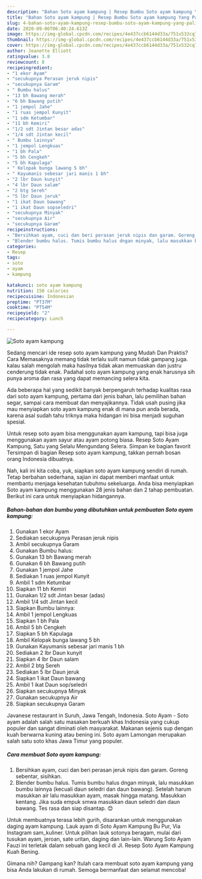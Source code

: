 ```yaml
---
description: "Bahan Soto ayam kampung | Resep Bumbu Soto ayam kampung Yang Paling Enak"
title: "Bahan Soto ayam kampung | Resep Bumbu Soto ayam kampung Yang Paling Enak"
slug: 4-bahan-soto-ayam-kampung-resep-bumbu-soto-ayam-kampung-yang-paling-enak
date: 2020-09-06T06:40:24.613Z
image: https://img-global.cpcdn.com/recipes/4e437ccb6144d33a/751x532cq70/soto-ayam-kampung-foto-resep-utama.jpg
thumbnail: https://img-global.cpcdn.com/recipes/4e437ccb6144d33a/751x532cq70/soto-ayam-kampung-foto-resep-utama.jpg
cover: https://img-global.cpcdn.com/recipes/4e437ccb6144d33a/751x532cq70/soto-ayam-kampung-foto-resep-utama.jpg
author: Jeanette Elliott
ratingvalue: 3.8
reviewcount: 8
recipeingredient:
- "1 ekor Ayam"
- "secukupnya Perasan jeruk nipis"
- "secukupnya Garam"
- " Bumbu halus"
- "13 bh Bawang merah"
- "6 bh Bawang putih"
- "1 jempol Jahe"
- "1 ruas jempol Kunyit"
- "1 sdm Ketumbar"
- "11 bh Kemiri"
- "1/2 sdt Jintan besar adas"
- "1/4 sdt Jintan kecil"
- " Bumbu lainnya"
- "1 jempol Lengkuas"
- "1 bh Pala"
- "5 bh Cengkeh"
- "5 bh Kapulaga"
- " Kelopak bunga lawang 5 bh"
- " Kayumanis sebesar jari manis 1 bh"
- "2 lbr Daun kunyit"
- "4 lbr Daun salam"
- "2 btg Sereh"
- "5 lbr Daun jeruk"
- "1 ikat Daun bawang"
- "1 ikat Daun sopseledri"
- "secukupnya Minyak"
- "secukupnya Air"
- "secukupnya Garam"
recipeinstructions:
- "Bersihkan ayam, cuci dan beri perasan jeruk nipis dan garam. Goreng sebentar, sisihkan."
- "Blender bumbu halus. Tumis bumbu halus dngan minyak, lalu masukkan bumbu lainnya (kecuali daun seledri dan daun bawang). Setelah harum masukkan air lalu masukkan ayam, masak hingga matang. Masukkan kentang. Jika suda empuk smwa masukkan daun seledri dan daun bawang. Tes rasa dan siap disantap. 😊"
categories:
- Resep
tags:
- soto
- ayam
- kampung

katakunci: soto ayam kampung 
nutrition: 150 calories
recipecuisine: Indonesian
preptime: "PT37M"
cooktime: "PT54M"
recipeyield: "2"
recipecategory: Lunch

---
```



![Soto ayam kampung](https://img-global.cpcdn.com/recipes/4e437ccb6144d33a/751x532cq70/soto-ayam-kampung-foto-resep-utama.jpg)

Sedang mencari ide resep soto ayam kampung yang Mudah Dan Praktis? Cara Memasaknya memang tidak terlalu sulit namun tidak gampang juga. kalau salah mengolah maka hasilnya tidak akan memuaskan dan justru cenderung tidak enak. Padahal soto ayam kampung yang enak harusnya sih punya aroma dan rasa yang dapat memancing selera kita.

Ada beberapa hal yang sedikit banyak berpengaruh terhadap kualitas rasa dari soto ayam kampung, pertama dari jenis bahan, lalu pemilihan bahan segar, sampai cara membuat dan menyajikannya. Tidak usah pusing jika mau menyiapkan soto ayam kampung enak di mana pun anda berada, karena asal sudah tahu triknya maka hidangan ini bisa menjadi suguhan spesial.

Untuk resep soto ayam bisa menggunakan ayam kampung, tapi bisa juga menggunakan ayam sayur atau ayam potong biasa. Resep Soto Ayam Kampung, Satu yang Selalu Mengundang Selera. Simpan ke bagian favorit Tersimpan di bagian Resep soto ayam kampung, takkan pernah bosan orang Indonesia dibuatnya.


Nah, kali ini kita coba, yuk, siapkan soto ayam kampung sendiri di rumah. Tetap berbahan sederhana, sajian ini dapat memberi manfaat untuk membantu menjaga kesehatan tubuhmu sekeluarga. Anda bisa menyiapkan Soto ayam kampung menggunakan 28 jenis bahan dan 2 tahap pembuatan. Berikut ini cara untuk menyiapkan hidangannya.

<!--inarticleads1-->

##### Bahan-bahan dan bumbu yang dibutuhkan untuk pembuatan Soto ayam kampung:

1. Gunakan 1 ekor Ayam
1. Sediakan secukupnya Perasan jeruk nipis
1. Ambil secukupnya Garam
1. Gunakan  Bumbu halus:
1. Gunakan 13 bh Bawang merah
1. Gunakan 6 bh Bawang putih
1. Gunakan 1 jempol Jahe
1. Sediakan 1 ruas jempol Kunyit
1. Ambil 1 sdm Ketumbar
1. Siapkan 11 bh Kemiri
1. Gunakan 1/2 sdt Jintan besar (adas)
1. Ambil 1/4 sdt Jintan kecil
1. Siapkan  Bumbu lainnya:
1. Ambil 1 jempol Lengkuas
1. Siapkan 1 bh Pala
1. Ambil 5 bh Cengkeh
1. Siapkan 5 bh Kapulaga
1. Ambil  Kelopak bunga lawang 5 bh
1. Gunakan  Kayumanis sebesar jari manis 1 bh
1. Sediakan 2 lbr Daun kunyit
1. Siapkan 4 lbr Daun salam
1. Ambil 2 btg Sereh
1. Sediakan 5 lbr Daun jeruk
1. Siapkan 1 ikat Daun bawang
1. Ambil 1 ikat Daun sop/seledri
1. Siapkan secukupnya Minyak
1. Gunakan secukupnya Air
1. Siapkan secukupnya Garam


Javanese restaurant in Suruh, Jawa Tengah, Indonesia. Soto Ayam - Soto ayam adalah salah satu masakan berkuah khas Indonesia yang cukup populer dan sangat diminati oleh masyarakat. Makanan sejenis sup dengan kuah berwarna kuning atau bening ini. Soto ayam Lamongan merupakan salah satu soto khas Jawa Timur yang populer. 

<!--inarticleads2-->

##### Cara membuat Soto ayam kampung:

1. Bersihkan ayam, cuci dan beri perasan jeruk nipis dan garam. Goreng sebentar, sisihkan.
1. Blender bumbu halus. Tumis bumbu halus dngan minyak, lalu masukkan bumbu lainnya (kecuali daun seledri dan daun bawang). Setelah harum masukkan air lalu masukkan ayam, masak hingga matang. Masukkan kentang. Jika suda empuk smwa masukkan daun seledri dan daun bawang. Tes rasa dan siap disantap. 😊


Untuk membuatnya terasa lebih gurih, disarankan untuk menggunakan daging ayam kampung. Lauk ayam di Soto Ayam Kampung Bu Pur, Via Instagram sam_kuliner. Untuk pilihan lauk sotonya beragam, mulai dari tusukan ayam, jeroan, sate uritan, daging dan lain-lain. Warung Soto Ayam Fauzi ini terletak dalam sebuah gang kecil di Jl. Resep Soto Ayam Kampung Kuah Bening. 

Gimana nih? Gampang kan? Itulah cara membuat soto ayam kampung yang bisa Anda lakukan di rumah. Semoga bermanfaat dan selamat mencoba!
